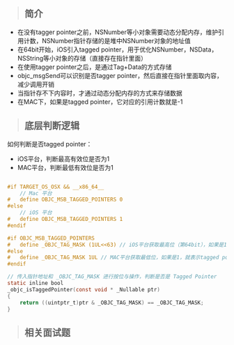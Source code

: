 > ## 简介

- 在没有tagger pointer之前，NSNumber等小对象需要动态分配内存，维护引用计数，NSNumber指针存储的是堆中NSNumber对象的地址值
- 在64bit开始，iOS引入tagged pointer，用于优化NSNumber，NSData，NSString等小对象的存储（直接存在指针里面）
- 在使用tagger pointer之后，是通过Tag+Data的方式存储
- objc_msgSend可以识别是否tagger pointer，然后直接在指针里面取内容，减少调用开销
- 当指针存不下内容时，才通过动态分配内存的方式来存储数据
- 在MAC下，如果是tagged pointer，它对应的引用计数就是-1

> ## 底层判断逻辑

如何判断是否tagged pointer：
- iOS平台，判断最高有效位是否为1
- MAC平台，判断最低有效位是否为1

```objectivec

#if TARGET_OS_OSX && __x86_64__
    // Mac 平台
#   define OBJC_MSB_TAGGED_POINTERS 0
#else
    // iOS 平台
#   define OBJC_MSB_TAGGED_POINTERS 1
#endif

#if OBJC_MSB_TAGGED_POINTERS
#   define _OBJC_TAG_MASK (1UL<<63) // iOS平台获取最高位（第64bit），如果是1，就表示tagged pointer
#else
#   define _OBJC_TAG_MASK 1UL // MAC平台获取最低位，如果是1，就表示tagged pointer
#endif

// 传入指针地址和 _OBJC_TAG_MASK 进行按位与操作，判断是否是 Tagged Pointer
static inline bool 
_objc_isTaggedPointer(const void * _Nullable ptr) 
{
    return ((uintptr_t)ptr & _OBJC_TAG_MASK) == _OBJC_TAG_MASK;
}
```

> ## 相关面试题
